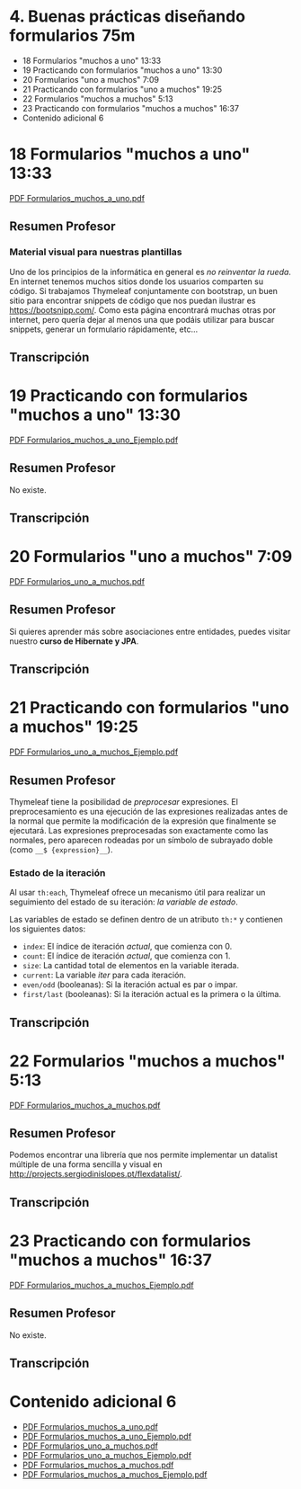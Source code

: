 # 4. Buenas prácticas diseñando formularios 75m

   * 18 Formularios "muchos a uno" 13:33 
   * 19 Practicando con formularios "muchos a uno" 13:30 
   * 20 Formularios "uno a muchos" 7:09 
   * 21 Practicando con formularios "uno a muchos" 19:25 
   * 22 Formularios "muchos a muchos" 5:13 
   * 23 Practicando con formularios "muchos a muchos" 16:37 
   * Contenido adicional 6
   
# 18 Formularios "muchos a uno" 13:33 

[PDF Formularios_muchos_a_uno.pdf](pdfs/17_Formularios_muchos_a_uno.pdf)

## Resumen Profesor

### Material visual para nuestras plantillas

Uno de los principios de la informática en general es *no reinventar la rueda*. En internet tenemos muchos sitios donde los usuarios comparten su código. Si trabajamos Thymeleaf conjuntamente con bootstrap, un buen sitio para encontrar snippets de código que nos puedan ilustrar es https://bootsnipp.com/. Como esta página encontrará muchas otras por internet, pero quería dejar al menos una que podáis utilizar para buscar snippets, generar un formulario rápidamente, etc…

## Transcripción

# 19 Practicando con formularios "muchos a uno" 13:30 

[PDF Formularios_muchos_a_uno_Ejemplo.pdf](pdfs/18_Formularios_muchos_a_uno_Ejemplo.pdf)

## Resumen Profesor

No existe.

## Transcripción

# 20 Formularios "uno a muchos" 7:09

[PDF Formularios_uno_a_muchos.pdf](pdfs/19_Formularios_uno_a_muchos.pdf)

## Resumen Profesor

Si quieres aprender más sobre asociaciones entre entidades, puedes visitar nuestro **curso de Hibernate y JPA**.

## Transcripción

# 21 Practicando con formularios "uno a muchos" 19:25

[PDF Formularios_uno_a_muchos_Ejemplo.pdf](pdfs/20_Formularios_uno_a_muchos_Ejemplo.pdf)

## Resumen Profesor

Thymeleaf tiene la posibilidad de *preprocesar* expresiones. El preprocesamiento es una ejecución de las expresiones realizadas antes de la normal que permite la modificación de la expresión que finalmente se ejecutará. Las expresiones preprocesadas son exactamente como las normales, pero aparecen rodeadas por un símbolo de subrayado doble (como `__$ {expression}__`).

### Estado de la iteración

Al usar `th:each`, Thymeleaf ofrece un mecanismo útil para realizar un seguimiento del estado de su iteración: *la variable de estado*.

Las variables de estado se definen dentro de un atributo `th:*` y contienen los siguientes datos:

* `index`: El índice de iteración *actual*, que comienza con 0.
* `count`: El índice de iteración *actual*, que comienza con 1.
* `size`: La cantidad total de elementos en la variable iterada.
* `current`: La variable *iter* para cada iteración.
* `even/odd` (booleanas): Si la iteración actual es par o impar.
* `first/last` (booleanas): Si la iteración actual es la primera o la última.

## Transcripción

# 22 Formularios "muchos a muchos" 5:13 

[PDF Formularios_muchos_a_muchos.pdf](pdfs/21_Formularios_muchos_a_muchos.pdf)

## Resumen Profesor

Podemos encontrar una librería que nos permite implementar un datalist múltiple de una forma sencilla y visual en http://projects.sergiodinislopes.pt/flexdatalist/.

## Transcripción

# 23 Practicando con formularios "muchos a muchos" 16:37 

[PDF Formularios_muchos_a_muchos_Ejemplo.pdf](pdfs/22_Formularios_muchos_a_muchos_Ejemplo.pdf)

## Resumen Profesor

No existe.

## Transcripción

# Contenido adicional 6   

* [PDF Formularios_muchos_a_uno.pdf](pdfs/17_Formularios_muchos_a_uno.pdf)
* [PDF Formularios_muchos_a_uno_Ejemplo.pdf](pdfs/18_Formularios_muchos_a_uno_Ejemplo.pdf)
* [PDF Formularios_uno_a_muchos.pdf](pdfs/19_Formularios_uno_a_muchos.pdf)
* [PDF Formularios_uno_a_muchos_Ejemplo.pdf](pdfs/20_Formularios_uno_a_muchos_Ejemplo.pdf)
* [PDF Formularios_muchos_a_muchos.pdf](pdfs/21_Formularios_muchos_a_muchos.pdf)
* [PDF Formularios_muchos_a_muchos_Ejemplo.pdf](pdfs/22_Formularios_muchos_a_muchos_Ejemplo.pdf)

